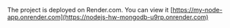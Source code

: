 The project is deployed on Render.com. You can view it [https://my-node-app.onrender.com](https://nodejs-hw-mongodb-u9rp.onrender.com)
